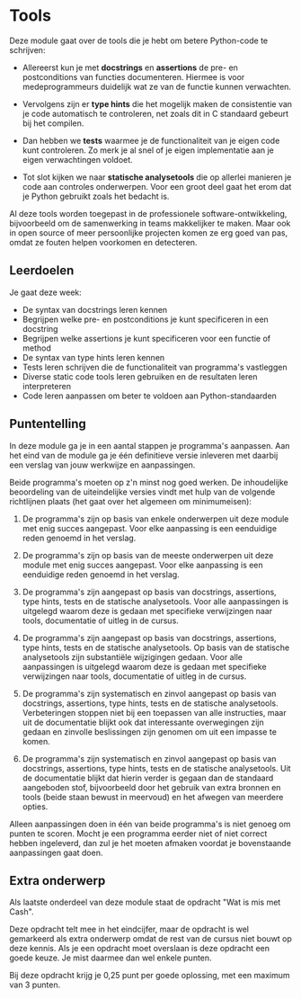 # Tools

Deze module gaat over de tools die je hebt om betere Python-code te schrijven:

- Allereerst kun je met **docstrings** en **assertions** de pre- en postconditions van functies documenteren. Hiermee is voor medeprogrammeurs duidelijk wat ze van de functie kunnen verwachten.

- Vervolgens zijn er **type hints** die het mogelijk maken de consistentie van je code automatisch te controleren, net zoals dit in C standaard gebeurt bij het compilen.

- Dan hebben we **tests** waarmee je de functionaliteit van je eigen code kunt controleren. Zo merk je al snel of je eigen implementatie aan je eigen verwachtingen voldoet.

- Tot slot kijken we naar **statische analysetools** die op allerlei manieren je code aan controles onderwerpen. Voor een groot deel gaat het erom dat je Python gebruikt zoals het bedacht is.

Al deze tools worden toegepast in de professionele software-ontwikkeling, bijvoorbeeld om de samenwerking in teams makkelijker te maken. Maar ook in open source of meer persoonlijke projecten komen ze erg goed van pas, omdat ze fouten helpen voorkomen en detecteren.

## Leerdoelen

Je gaat deze week:

- De syntax van docstrings leren kennen
- Begrijpen welke pre- en postconditions je kunt specificeren in een docstring
- Begrijpen welke assertions je kunt specificeren voor een functie of method
- De syntax van type hints leren kennen
- Tests leren schrijven die de functionaliteit van programma's vastleggen
- Diverse static code tools leren gebruiken en de resultaten leren interpreteren
- Code leren aanpassen om beter te voldoen aan Python-standaarden

## Puntentelling

In deze module ga je in een aantal stappen je programma's aanpassen. Aan het eind van de module ga je één definitieve versie inleveren met daarbij een verslag van jouw werkwijze en aanpassingen.

Beide programma's moeten op z'n minst nog goed werken. De inhoudelijke beoordeling van de uiteindelijke versies vindt met hulp van de volgende richtlijnen plaats (het gaat over het algemeen om minimumeisen):

1. De programma's zijn op basis van enkele onderwerpen uit deze module met enig succes aangepast. Voor elke aanpassing is een eenduidige reden genoemd in het verslag.

2. De programma's zijn op basis van de meeste onderwerpen uit deze module met enig succes aangepast. Voor elke aanpassing is een eenduidige reden genoemd in het verslag.

3. De programma's zijn aangepast op basis van docstrings, assertions, type hints, tests en de statische analysetools. Voor alle aanpassingen is uitgelegd waarom deze is gedaan met specifieke verwijzingen naar tools, documentatie of uitleg in de cursus.

4. De programma's zijn aangepast op basis van docstrings, assertions, type hints, tests en de statische analysetools. Op basis van de statische analysetools zijn substantiële wijzigingen gedaan. Voor alle aanpassingen is uitgelegd waarom deze is gedaan met specifieke verwijzingen naar tools, documentatie of uitleg in de cursus.

5. De programma's zijn systematisch en zinvol aangepast op basis van docstrings, assertions, type hints, tests en de statische analysetools. Verbeteringen stoppen niet bij een toepassen van alle instructies, maar uit de documentatie blijkt ook dat interessante overwegingen zijn gedaan en zinvolle beslissingen zijn genomen om uit een impasse te komen.

6. De programma's zijn systematisch en zinvol aangepast op basis van docstrings, assertions, type hints, tests en de statische analysetools. Uit de documentatie blijkt dat hierin verder is gegaan dan de standaard aangeboden stof, bijvoorbeeld door het gebruik van extra bronnen en tools (beide staan bewust in meervoud) en het afwegen van meerdere opties.

Alleen aanpassingen doen in één van beide programma's is niet genoeg om punten te scoren. Mocht je een programma eerder niet of niet correct hebben ingeleverd, dan zul je het moeten afmaken voordat je bovenstaande aanpassingen gaat doen.

## Extra onderwerp

Als laatste onderdeel van deze module staat de opdracht "Wat is mis met Cash".

Deze opdracht telt mee in het eindcijfer, maar de opdracht is wel gemarkeerd als extra onderwerp omdat de rest van de cursus niet bouwt op deze kennis. Als je een opdracht moet overslaan is deze opdracht een goede keuze. Je mist daarmee dan wel enkele punten.

Bij deze opdracht krijg je 0,25 punt per goede oplossing, met een maximum van 3 punten.
